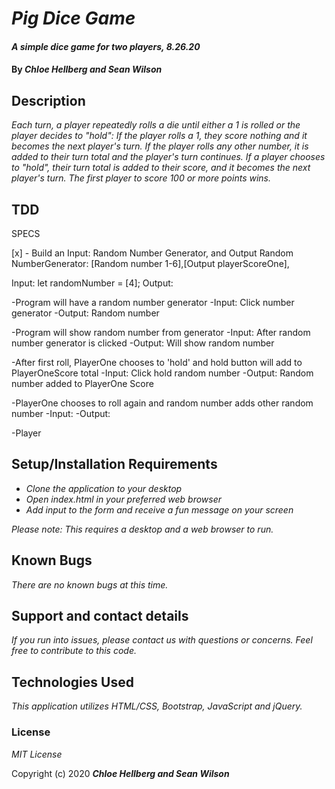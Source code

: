# _Pig Dice Game_

#### _A simple dice game for two players, 8.26.20_

#### By _**Chloe Hellberg and Sean Wilson**_

## Description

_Each turn, a player repeatedly rolls a die until either a 1 is rolled or the player decides to "hold": If the player rolls a 1, they score nothing and it becomes the next player's turn. If the player rolls any other number, it is added to their turn total and the player's turn continues. If a player chooses to "hold", their turn total is added to their score, and it becomes the next player's turn. The first player to score 100 or more points wins._




## TDD

SPECS

[x] - Build an Input: Random Number Generator, and Output Random NumberGenerator: [Random number 1-6],[Output playerScoreOne],

  Input: let randomNumber = [4];
  Output: 


-Program will have a random number generator
  -Input: Click number generator
  -Output: Random number

-Program will show random number from generator
  -Input: After random number generator is clicked
  -Output: Will show random number

-After first roll, PlayerOne chooses to 'hold' and hold button will add to PlayerOneScore total
  -Input: Click hold random number
  -Output: Random number added to PlayerOne Score

-PlayerOne chooses to roll again and random number adds other random number
  -Input: 
  -Output:

-Player 



## Setup/Installation Requirements

* _Clone the application to your desktop_
* _Open index.html in your preferred web browser_
* _Add input to the form and receive a fun message on your screen_

_Please note: This requires a desktop and a web browser to run._


## Known Bugs

_There are no known bugs at this time._

## Support and contact details

_If you run into issues, please contact us with questions or concerns. Feel free to contribute to this code._

## Technologies Used

_This application utilizes HTML/CSS, Bootstrap, JavaScript and jQuery._

### License

*MIT License*

Copyright (c) 2020 **_Chloe Hellberg and Sean Wilson_**
